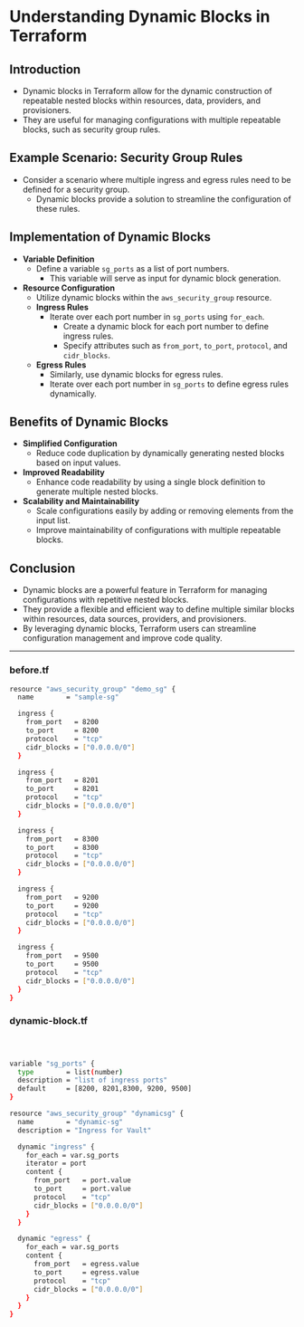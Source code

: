 # Understanding Dynamic Blocks in Terraform

## Introduction
- Dynamic blocks in Terraform allow for the dynamic construction of repeatable nested blocks within resources, data, providers, and provisioners.
- They are useful for managing configurations with multiple repeatable blocks, such as security group rules.

## Example Scenario: Security Group Rules
- Consider a scenario where multiple ingress and egress rules need to be defined for a security group.
    - Dynamic blocks provide a solution to streamline the configuration of these rules.

## Implementation of Dynamic Blocks
- **Variable Definition**
    - Define a variable `sg_ports` as a list of port numbers.
        - This variable will serve as input for dynamic block generation.
- **Resource Configuration**
    - Utilize dynamic blocks within the `aws_security_group` resource.
    - **Ingress Rules**
        - Iterate over each port number in `sg_ports` using `for_each`.
            - Create a dynamic block for each port number to define ingress rules.
            - Specify attributes such as `from_port`, `to_port`, `protocol`, and `cidr_blocks`.
    - **Egress Rules**
        - Similarly, use dynamic blocks for egress rules.
        - Iterate over each port number in `sg_ports` to define egress rules dynamically.

## Benefits of Dynamic Blocks
- **Simplified Configuration**
    - Reduce code duplication by dynamically generating nested blocks based on input values.
- **Improved Readability**
    - Enhance code readability by using a single block definition to generate multiple nested blocks.
- **Scalability and Maintainability**
    - Scale configurations easily by adding or removing elements from the input list.
    - Improve maintainability of configurations with multiple repeatable blocks.

## Conclusion
- Dynamic blocks are a powerful feature in Terraform for managing configurations with repetitive nested blocks.
- They provide a flexible and efficient way to define multiple similar blocks within resources, data sources, providers, and provisioners.
- By leveraging dynamic blocks, Terraform users can streamline configuration management and improve code quality.

---

### before.tf

```sh
resource "aws_security_group" "demo_sg" {
  name        = "sample-sg"

  ingress {
    from_port   = 8200
    to_port     = 8200
    protocol    = "tcp"
    cidr_blocks = ["0.0.0.0/0"]
  }

  ingress {
    from_port   = 8201
    to_port     = 8201
    protocol    = "tcp"
    cidr_blocks = ["0.0.0.0/0"]
  }

  ingress {
    from_port   = 8300
    to_port     = 8300
    protocol    = "tcp"
    cidr_blocks = ["0.0.0.0/0"]
  }

  ingress {
    from_port   = 9200
    to_port     = 9200
    protocol    = "tcp"
    cidr_blocks = ["0.0.0.0/0"]
  }

  ingress {
    from_port   = 9500
    to_port     = 9500
    protocol    = "tcp"
    cidr_blocks = ["0.0.0.0/0"]
  }
}

```

### dynamic-block.tf

```sh



variable "sg_ports" {
  type        = list(number)
  description = "list of ingress ports"
  default     = [8200, 8201,8300, 9200, 9500]
}

resource "aws_security_group" "dynamicsg" {
  name        = "dynamic-sg"
  description = "Ingress for Vault"

  dynamic "ingress" {
    for_each = var.sg_ports
    iterator = port
    content {
      from_port   = port.value
      to_port     = port.value
      protocol    = "tcp"
      cidr_blocks = ["0.0.0.0/0"]
    }
  }

  dynamic "egress" {
    for_each = var.sg_ports
    content {
      from_port   = egress.value
      to_port     = egress.value
      protocol    = "tcp"
      cidr_blocks = ["0.0.0.0/0"]
    }
  }
}

```